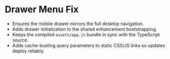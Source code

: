 # Drawer Menu Fix

- Ensures the mobile drawer mirrors the full desktop navigation.
- Adds drawer initialization to the shared enhancement bootstrapping.
- Keeps the compiled `assets/app.js` bundle in sync with the TypeScript source.
- Adds cache-busting query parameters to static CSS/JS links so updates deploy reliably.
